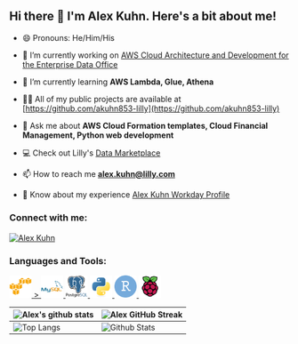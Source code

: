 ## Hi there 👋 I'm Alex Kuhn. Here's a bit about me!


- 😄 Pronouns: He/Him/His

- 🔭 I’m currently working on [AWS Cloud Architecture and Development for the Enterprise Data Office](https://github.com/EliLillyCo)

- 🌱 I’m currently learning **AWS Lambda, Glue, Athena**

- 👨‍💻 All of my public projects are available at [https://github.com/akuhn853-lilly](https://github.com/akuhn853-lilly)

- 💬 Ask me about **AWS Cloud Formation templates, Cloud Financial Management, Python web development**

- 💻 Check out Lilly's [Data Marketplace](https://data.lilly.com)

- 📫 How to reach me **alex.kuhn@lilly.com**

- 📄 Know about my experience [Alex Kuhn Workday Profile](https://wd5.myworkday.com/lilly/d/inst/1$37/247$34342.htmld#TABINDEX=0&SUBTABINDEX=0)

<h3 align="left">Connect with me:</h3>
<p align="left">
<a href="https://www.linkedin.com/in/alex-kuhn-profile" target="blank"><img align="center" src="https://raw.githubusercontent.com/rahuldkjain/github-profile-readme-generator/master/src/images/icons/Social/linked-in-alt.svg" alt="Alex Kuhn" height="30" width="40" /></a>


<h3 align="left">Languages and Tools:</h3>
<p align="left"> <a href="https://aws.amazon.com" target="_blank"> <img src="https://raw.githubusercontent.com/devicons/devicon/master/icons/amazonwebservices/amazonwebservices-original.svg" alt="aws" width="40" height="40"/> > <a href="https://www.mysql.com/" target="_blank"> <img src="https://raw.githubusercontent.com/devicons/devicon/master/icons/mysql/mysql-original-wordmark.svg" alt="mysql" width="40" height="40"/> </a> <a href="https://www.postgresql.org" target="_blank"> <img src="https://raw.githubusercontent.com/devicons/devicon/master/icons/postgresql/postgresql-original-wordmark.svg" alt="postgresql" width="40" height="40"/> </a> <a href="https://www.python.org" target="_blank"> <img src="https://raw.githubusercontent.com/devicons/devicon/master/icons/python/python-original.svg" alt="python" width="40" height="40"/> </a> <a href="https://https://www.r-project.org/" target="_blank"> <img src="https://raw.githubusercontent.com/devicons/devicon/master/icons/rstudio/rstudio-original.svg" alt="RStudio" width="40" height="40"/> </a> <a href="https://www.raspberrypi.org/" target="_blank"> <img src="https://raw.githubusercontent.com/devicons/devicon/master/icons/raspberrypi/raspberrypi-original.svg" alt="raspberrypi" width="40" height="40"/> </a> </p>


| ![Alex's github stats](https://github-readme-stats.vercel.app/api?username=akuhn853-lilly&count_private=true&theme=dark) | ![Alex GitHub Streak](https://github-readme-streak-stats.herokuapp.com/?user=akuhn853-lilly&count_private=true&theme=dark) |
| --- | --- |
| ![Top Langs](https://github-readme-stats.vercel.app/api/top-langs/?username=akuhn853-lilly&count_private=true&theme=dark) | ![Github Stats](https://github-readme-stats.vercel.app/api?username=akuhn853-lilly&show_icons=true&locale=en&count_private=true&hide_rank=true&custom_title=My%20GitHub%20Stats&disable_animations=true&theme=dark) |
